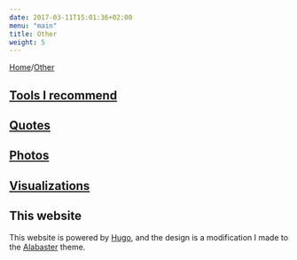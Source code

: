 ```yaml
---
date: 2017-03-11T15:01:36+02:00
menu: "main"
title: Other
weight: 5
---
```


[Home](/)/[Other](/other/)

## <i class="entypo entypo-tools" aria-hidden="true"></i> [Tools I recommend](/other/tools/)

## <i class="entypo entypo-quote" aria-hidden="true"></i> [Quotes](/other/quotes/)

## <i class="entypo entypo-camera" aria-hidden="true"></i> [Photos](/other/photos/)

## <i class="entypo entypo-chart-line" aria-hidden="true"></i> [Visualizations](/other/visual/)

## This website
This website is powered by [Hugo](https://gohugo.io/), and the design is a modification I made to the [Alabaster](https://digitalcraftsman.github.io/hugo-alabaster-theme/) theme.